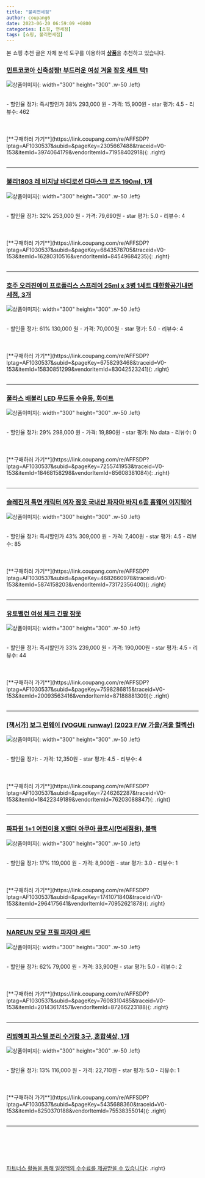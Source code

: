 ```yaml
---
title: "불리면세점"
author: coupang6
date: 2023-06-20 06:59:09 +0800
categories: [쇼핑, 면세점]
tags: [쇼핑, 불리면세점]
---
```


본 쇼핑 추천 글은 자체 분석 도구를 이용하여 [**상품**](https://link.coupang.com/a/bao1ui)을 추천하고 있습니다.

### [민트코코아 신축성짱! 부드러운 여성 겨울 잠옷 세트 택1](https://link.coupang.com/re/AFFSDP?lptag=AF1030537&subid=&pageKey=2305667488&traceid=V0-153&itemId=3974064179&vendorItemId=71958402918)

![상품이미지](https://thumbnail6.coupangcdn.com/thumbnails/remote/230x230ex/image/vendor_inventory/86c8/3da68d4eec8e649faf4903a7bc71fc2ceadd172a32c831a59bc2c75fdcdc.jpg){: width="300" height="300" .w-50 .left}


<br>
- 할인율 정가: 즉시할인가 38%  293,000   원
- 가격: 15,900원
- star 평가: 4.5
- 리뷰수: 462
<br>
<br>
<br>
<br>
[**구매하러 가기**](https://link.coupang.com/re/AFFSDP?lptag=AF1030537&subid=&pageKey=2305667488&traceid=V0-153&itemId=3974064179&vendorItemId=71958402918){: .right}
<br>
<br>

---

### [불리1803 레 비지날 바디로션 다마스크 로즈 190ml, 1개](https://link.coupang.com/re/AFFSDP?lptag=AF1030537&subid=&pageKey=6843578705&traceid=V0-153&itemId=16280310516&vendorItemId=84549684235)

![상품이미지](https://thumbnail6.coupangcdn.com/thumbnails/remote/230x230ex/image/vendor_inventory/3e7c/cdc36a98e94c857941154907b824813c7ae0cd140df2bb328f994ae95829.png){: width="300" height="300" .w-50 .left}


<br>
- 할인율 정가: 32%  253,000   원
- 가격: 79,690원
- star 평가: 5.0
- 리뷰수: 4
<br>
<br>
<br>
<br>
[**구매하러 가기**](https://link.coupang.com/re/AFFSDP?lptag=AF1030537&subid=&pageKey=6843578705&traceid=V0-153&itemId=16280310516&vendorItemId=84549684235){: .right}
<br>
<br>

---

### [호주 오리진에이 프로폴리스 스프레이 25ml x 3병 1세트 대한항공기내면세점, 3개](https://link.coupang.com/re/AFFSDP?lptag=AF1030537&subid=&pageKey=6758293468&traceid=V0-153&itemId=15830851299&vendorItemId=83042523241)

![상품이미지](https://thumbnail6.coupangcdn.com/thumbnails/remote/230x230ex/image/vendor_inventory/1299/4a134141f5c30de10ebe9754c1e5d97263e3d73d28f73855b0a31b481853.jpg){: width="300" height="300" .w-50 .left}


<br>
- 할인율 정가: 61%  130,000   원
- 가격: 70,000원
- star 평가: 5.0
- 리뷰수: 4
<br>
<br>
<br>
<br>
[**구매하러 가기**](https://link.coupang.com/re/AFFSDP?lptag=AF1030537&subid=&pageKey=6758293468&traceid=V0-153&itemId=15830851299&vendorItemId=83042523241){: .right}
<br>
<br>

---

### [풀라스 배불리 LED 무드등 수유등, 화이트](https://link.coupang.com/re/AFFSDP?lptag=AF1030537&subid=&pageKey=7255741953&traceid=V0-153&itemId=18468158298&vendorItemId=85608381084)

![상품이미지](https://thumbnail6.coupangcdn.com/thumbnails/remote/230x230ex/image/vendor_inventory/9f73/c0788162ddaf2936d2e869fee114fa9b1ba6aa03f73aea1a7b25619d2bab.jpg){: width="300" height="300" .w-50 .left}


<br>
- 할인율 정가: 29%  298,000   원
- 가격: 19,890원
- star 평가: No data
- 리뷰수: 0
<br>
<br>
<br>
<br>
[**구매하러 가기**](https://link.coupang.com/re/AFFSDP?lptag=AF1030537&subid=&pageKey=7255741953&traceid=V0-153&itemId=18468158298&vendorItemId=85608381084){: .right}
<br>
<br>

---

### [슬레진저 특면 캐릭터 여자 잠옷 국내산 파자마 바지 6종 홈웨어 이지웨어](https://link.coupang.com/re/AFFSDP?lptag=AF1030537&subid=&pageKey=4682660978&traceid=V0-153&itemId=5874158203&vendorItemId=73172356400)

![상품이미지](https://thumbnail8.coupangcdn.com/thumbnails/remote/230x230ex/image/vendor_inventory/0d7c/e7b2b6e0d2aebd55c2d0146c524953638b2c92dad0de66b18c0494655570.jpg){: width="300" height="300" .w-50 .left}


<br>
- 할인율 정가: 즉시할인가 43%  309,000   원
- 가격: 7,400원
- star 평가: 4.5
- 리뷰수: 85
<br>
<br>
<br>
<br>
[**구매하러 가기**](https://link.coupang.com/re/AFFSDP?lptag=AF1030537&subid=&pageKey=4682660978&traceid=V0-153&itemId=5874158203&vendorItemId=73172356400){: .right}
<br>
<br>

---

### [유토밸런 여성 체크 긴팔 잠옷](https://link.coupang.com/re/AFFSDP?lptag=AF1030537&subid=&pageKey=7598286815&traceid=V0-153&itemId=20093563416&vendorItemId=87188881309)

![상품이미지](https://thumbnail10.coupangcdn.com/thumbnails/remote/230x230ex/image/vendor_inventory/d2da/ddf466848113f947fd32d731f134564c77c56a7c89296e10f6e0efc0a7e2.jpg){: width="300" height="300" .w-50 .left}


<br>
- 할인율 정가: 즉시할인가 33%  239,000   원
- 가격: 190,000원
- star 평가: 4.5
- 리뷰수: 44
<br>
<br>
<br>
<br>
[**구매하러 가기**](https://link.coupang.com/re/AFFSDP?lptag=AF1030537&subid=&pageKey=7598286815&traceid=V0-153&itemId=20093563416&vendorItemId=87188881309){: .right}
<br>
<br>

---

### [[책서가] 보그 런웨이 (VOGUE runway) (2023 F/W 가을/겨울 컬렉션)](https://link.coupang.com/re/AFFSDP?lptag=AF1030537&subid=&pageKey=7246262287&traceid=V0-153&itemId=18422349189&vendorItemId=76203088847)

![상품이미지](https://thumbnail8.coupangcdn.com/thumbnails/remote/230x230ex/image/vendor_inventory/37df/53bfbf10d8616d8dbf1a1eb5b7c24310c6afef6fb545837211f5c5348e19.jpg){: width="300" height="300" .w-50 .left}


<br>
- 할인율 정가: 
- 가격: 12,350원
- star 평가: 4.5
- 리뷰수: 4
<br>
<br>
<br>
<br>
[**구매하러 가기**](https://link.coupang.com/re/AFFSDP?lptag=AF1030537&subid=&pageKey=7246262287&traceid=V0-153&itemId=18422349189&vendorItemId=76203088847){: .right}
<br>
<br>

---

### [파파윈 1+1 어린이용 X밴더 아쿠아 쿨토시(면세점용), 블랙](https://link.coupang.com/re/AFFSDP?lptag=AF1030537&subid=&pageKey=1741071840&traceid=V0-153&itemId=2964175641&vendorItemId=70952621878)

![상품이미지](https://thumbnail6.coupangcdn.com/thumbnails/remote/230x230ex/image/vendor_inventory/a7bb/0d47d235d653518d954af4cd58a77f4e17b36d2f3690907bbc5cf253a299.jpg){: width="300" height="300" .w-50 .left}


<br>
- 할인율 정가: 17%  119,000   원
- 가격: 8,900원
- star 평가: 3.0
- 리뷰수: 1
<br>
<br>
<br>
<br>
[**구매하러 가기**](https://link.coupang.com/re/AFFSDP?lptag=AF1030537&subid=&pageKey=1741071840&traceid=V0-153&itemId=2964175641&vendorItemId=70952621878){: .right}
<br>
<br>

---

### [NAREUN 모달 프릴 파자마 세트](https://link.coupang.com/re/AFFSDP?lptag=AF1030537&subid=&pageKey=7608310485&traceid=V0-153&itemId=20143617457&vendorItemId=87266223188)

![상품이미지](https://thumbnail8.coupangcdn.com/thumbnails/remote/230x230ex/image/vendor_inventory/ccdb/fe7640d2f8241e376f195a1ac4d54ca33868f9591f0d24845a563fca8df6.jpg){: width="300" height="300" .w-50 .left}


<br>
- 할인율 정가: 62%  79,000   원
- 가격: 33,900원
- star 평가: 5.0
- 리뷰수: 2
<br>
<br>
<br>
<br>
[**구매하러 가기**](https://link.coupang.com/re/AFFSDP?lptag=AF1030537&subid=&pageKey=7608310485&traceid=V0-153&itemId=20143617457&vendorItemId=87266223188){: .right}
<br>
<br>

---

### [리빙해피 파스텔 분리 수거함 3구, 혼합색상, 1개](https://link.coupang.com/re/AFFSDP?lptag=AF1030537&subid=&pageKey=5435688360&traceid=V0-153&itemId=8250370188&vendorItemId=75538355014)

![상품이미지](https://thumbnail8.coupangcdn.com/thumbnails/remote/230x230ex/image/retail/images/2021/04/30/15/6/e9e1e20d-4a7f-4e57-b801-dad53188dd62.jpg){: width="300" height="300" .w-50 .left}


<br>
- 할인율 정가: 13%  116,000   원
- 가격: 22,710원
- star 평가: 5.0
- 리뷰수: 1
<br>
<br>
<br>
<br>
[**구매하러 가기**](https://link.coupang.com/re/AFFSDP?lptag=AF1030537&subid=&pageKey=5435688360&traceid=V0-153&itemId=8250370188&vendorItemId=75538355014){: .right}
<br>
<br>

---
<br><br><br><br><br> [파트너스 활동을 통해 일정액의 수수료를 제공받을 수 있습니다](https://link.coupang.com/a/bao1ui){: .right}